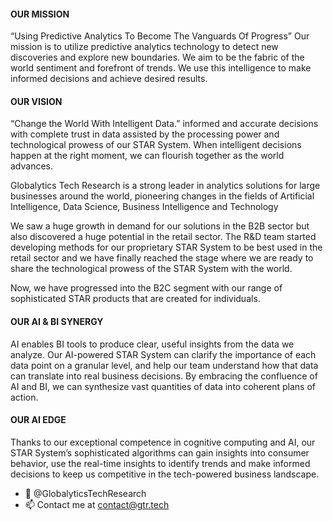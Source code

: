 #### OUR MISSION
“Using Predictive Analytics To Become The Vanguards Of Progress”
Our mission is to utilize predictive analytics technology to detect new discoveries and explore new boundaries. We aim to be the fabric of the world sentiment and forefront of trends. We use this intelligence to make informed decisions and achieve desired results.

#### OUR VISION
“Change the World With Intelligent Data.”
informed and accurate decisions with complete trust in data assisted by the processing power and technological prowess of our STAR System. When intelligent decisions happen at the right moment, we can flourish together as the world advances.

Globalytics Tech Research is a strong leader in analytics solutions for large businesses around the world, pioneering changes in the fields of Artificial Intelligence, Data Science, Business Intelligence and Technology

We saw a huge growth in demand for our solutions in the B2B sector but also discovered a huge potential in the retail sector. The R&D team started developing methods for our proprietary STAR System to be best used in the retail sector and we have finally reached the stage where we are ready to share the technological prowess of the STAR System with the world.

Now, we have progressed into the B2C segment with our range of sophisticated STAR products that are created for individuals.

<!---
GlobalyticsTechResearch/GlobalyticsTechResearch is a ✨ special ✨ repository because its `README.md` (this file) appears on your GitHub profile.
You can click the Preview link to take a look at your changes.
--->

#### OUR AI & BI SYNERGY
AI enables BI tools to produce clear, useful insights from the data we analyze. Our AI-powered STAR System can clarify the importance of each data point on a granular level, and help our team understand how that data can translate into real business decisions. By embracing the confluence of AI and BI, we can synthesize vast quantities of data into coherent plans of action.

#### OUR AI EDGE
Thanks to our exceptional competence in cognitive computing and AI, our STAR System’s sophisticated algorithms can gain insights into consumer behavior, use the real-time insights to identify trends and make informed decisions to keep us competitive in the tech-powered business landscape.

- 👋 @GlobalyticsTechResearch
- 📫 Contact me at contact@gtr.tech
